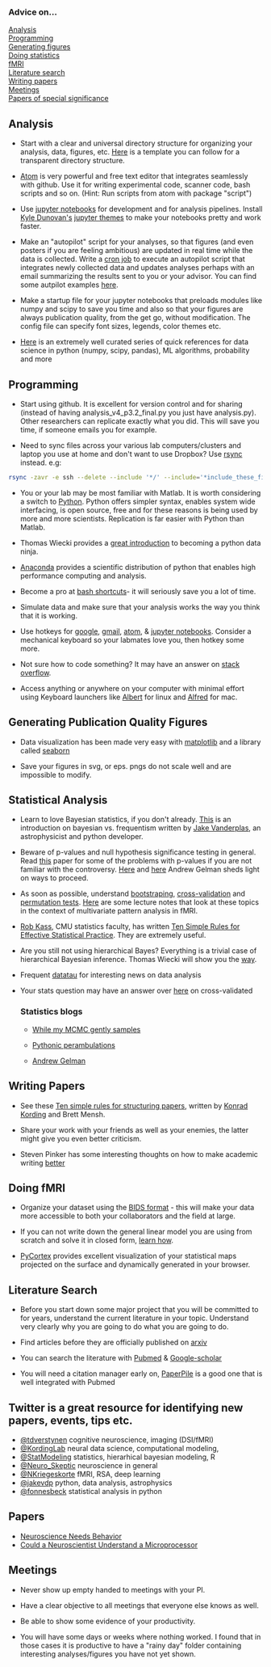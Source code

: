 ### Advice on...

[Analysis](#analysis)   
[Programming](#programming)   
[Generating figures](#generating-publication-quality-figures)    
[Doing statistics](#statistical-analysis)      
[fMRI](#doing-fmri)  
[Literature search](#literature-search)  
[Writing papers](#writing-papers)   
[Meetings](#meetings-with-your-pi)     
[Papers of special significance](#Papers)
##
## Analysis 
* Start with a clear and universal directory structure for organizing your analysis, data, figures, etc. [Here](http://nikola.me/folder_structure.html) is a template you can follow for a transparent directory structure.  

* [Atom](https://atom.io/) is very powerful and free text editor that integrates seamlessly with github. 
Use it for writing experimental code, scanner code, bash scripts and so on. 
(Hint: Run scripts from atom with package "script")

* Use [jupyter notebooks](http://jupyter.readthedocs.io/en/latest/index.html) for development and for analysis pipelines. Install [Kyle Dunovan's](https://github.com/dunovank) [jupyter themes](https://github.com/dunovank/jupyter-themes) to make your notebooks pretty and work faster. 

* Make an "autopilot" script for your analyses, so that figures (and even posters if you are feeling ambitious) are updated in real time while the data is collected. Write a [cron job](http://www.adminschoice.com/crontab-quick-reference) to execute an autopilot script that integrates newly collected data and updates analyses perhaps with an email summarizing the results sent to you or your advisor. You can find some autpilot examples [here](https://github.com/pbeukema/rsaRemap/blob/master/modmap_autopilot.py). 

* Make a startup file for your jupyter notebooks that preloads modules like numpy and scipy to save you time and also so that your figures are always publication quality, from the get go, without modification. The config file can specify font sizes, legends, color themes etc.

* [Here](https://unsupervisedmethods.com/cheat-sheet-of-machine-learning-and-python-and-math-cheat-sheets-a4afe4e791b6) is an extremely well curated series of quick references for data science in python (numpy, scipy, pandas), ML algorithms, probability and more 
##  Programming 
* Start using github. It is excellent for version control and for sharing (instead of having analysis_v4_p3.2_final.py you just have analysis.py). Other researchers can replicate exactly what you did. This will save you time, if someone emails you for example. 

* Need to sync files across your various lab computers/clusters and laptop you use at home and don't want to use Dropbox? Use [rsync](https://www.digitalocean.com/community/tutorials/how-to-use-rsync-to-sync-local-and-remote-directories-on-a-vps) instead. e.g:
```bash
rsync -zavr -e ssh --delete --include '*/' --include='*include_these_files.[ext]' --exclude='*' [local_dir] [remote_server]:[remote_dir]
```
* You or your lab may be most familiar with Matlab. It is worth considering a switch to [Python](https://www.python.org/). Python offers simpler syntax, enables system wide interfacing, is open source, free and for these reasons is being used by more and more scientists. Replication is far easier with Python than Matlab. 

* Thomas Wiecki provides a [great introduction](http://nbviewer.jupyter.org/format/slides/github/twiecki/pydata_ninja/blob/master/PyData%20Ninja.ipynb#/) to becoming a python data ninja.

* [Anaconda](https://www.continuum.io/downloads) provides a scientific distribution of python that enables high performance computing and analysis. 

* Become a pro at [bash shortcuts](https://ss64.com/bash/syntax-keyboard.html)- it will seriously save you a lot of time. 

* Simulate data and make sure that your analysis works the way you think that it is working. 

* Use hotkeys for [google](https://support.google.com/chrome/answer/157179?hl=en), [gmail](https://support.google.com/mail/answer/6594?co=GENIE.Platform%3DDesktop&hl=en), [atom](https://github.com/nwinkler/atom-keyboard-shortcuts), & [jupyter notebooks](https://www.dataquest.io/blog/jupyter-notebook-tips-tricks-shortcuts/). Consider a mechanical keyboard so your labmates love you, then hotkey some more. 

* Not sure how to code something? It may have an answer on [stack overflow](https://stackoverflow.com/). 

* Access anything or anywhere on your computer with minimal effort using Keyboard launchers like [Albert](https://github.com/albertlauncher/albert) for linux and [Alfred](https://www.alfredapp.com/) for mac. 

##  Generating Publication Quality Figures
* Data visualization has been made very easy with [matplotlib](https://matplotlib.org) and a library called [seaborn](http://seaborn.pydata.org/index.html)  

* Save your figures in svg, or eps. pngs do not scale well and are impossible to modify.
##  Statistical Analysis
* Learn to love Bayesian statistics, if you don't already.
[This](http://jakevdp.github.io/blog/2014/03/11/frequentism-and-bayesianism-a-practical-intro/) is an introduction on bayesian vs. frequentism written by [Jake Vanderplas](https://staff.washington.edu/jakevdp/), an astrophysicist and python developer. 


* Beware of p-values and null hypothesis significance testing in general. Read [this](http://ejwagenmakers.com/2007/pValueProblems.pdf) paper for some of the problems with p-values if you are not familiar with the controversy. [Here](http://www.stat.columbia.edu/~gelman/research/published/pvalues3.pdf) and [here](http://www.stat.columbia.edu/~gelman/research/published/retropower20.pdf) Andrew Gelman sheds light on ways to proceed. 

* As soon as possible, understand [bootstraping](https://en.wikipedia.org/wiki/Bootstrapping_(statistics)), [cross-validation](https://en.wikipedia.org/wiki/Cross-validation_(statistics)) and [permutation tests](https://en.wikipedia.org/wiki/Resampling_(statistics)). [Here](https://docs.google.com/presentation/d/11TozBxAaON1eFXeL6aK1USLtJyAbUaHhskcPkI0FLbc/edit#slide=id.g138cbbed1a_0_0 ) are some lecture notes that look at these topics in the context of multivariate pattern analysis in fMRI. 

* [Rob Kass](http://www.stat.cmu.edu/~kass/), CMU statistics faculty, has written [Ten Simple Rules for Effective Statistical Practice](http://journals.plos.org/ploscompbiol/article?id=10.1371/journal.pcbi.1004961). They are extremely useful. 

* Are you still not using hierarchical Bayes? Everything is a trivial case of hierarchical Bayesian inference. Thomas Wiecki will show you the [way](http://twiecki.github.io/blog/2017/02/08/bayesian-hierchical-non-centered/). 

* Frequent [datatau](http://www.datatau.com/) for interesting news on data analysis

* Your stats question may have an answer over [here](https://stats.stackexchange.com/) on cross-validated

  ###  Statistics blogs
  * [While my MCMC gently samples](http://twiecki.github.io/)

  * [Pythonic perambulations](http://jakevdp.github.io/)

  * [Andrew Gelman ](http://andrewgelman.com/) 

##  Writing Papers
* See these [Ten simple rules for structuring papers](http://biorxiv.org/content/biorxiv/early/2016/11/28/088278.full.pdf
), written by [Konrad Kording](http://koerding.com/) and Brett Mensh. 

* Share your work with your friends as well as your enemies, the latter might give you even better criticism.

* Steven Pinker has some interesting thoughts on how to make academic writing [better](http://stevenpinker.com/files/pinker/files/why_academics_stink_at_writing.pdf)
##  Doing fMRI
* Organize your dataset using the [BIDS format](http://bids.neuroimaging.io/) - this will make your data more accessible to both your collaborators and the field at large. 

* If you can not write down the general linear model you are using from scratch and solve it in closed form, [learn how](http://www.brainvoyager.com/bvqx/doc/UsersGuide/StatisticalAnalysis/TheGeneralLinearModel.html).  

* [PyCortex](https://github.com/gallantlab/pycortex) provides excellent visualization of your statistical maps projected on the surface and dynamically generated in your browser. 
##  Literature Search
* Before you start down some major project that you will be committed to for years, understand the current literature in your topic. Understand very clearly why you are going to do what you are going to do. 

* Find articles before they are officially published on [arxiv](http://biorxiv.org/)

* You can search the literature with [Pubmed](https://www.ncbi.nlm.nih.gov/pubmed/) & [Google-scholar](https://scholar.google.com)

* You will need a citation manager early on, [PaperPile](https://paperpile.com) is a good one that is well integrated with Pubmed 

## Twitter is a great resource for identifying new papers, events, tips etc. 
* [@tdverstynen](https://twitter.com/tdverstynen)  cognitive neuroscience, imaging (DSI/fMRI)
* [@KordingLab](https://twitter.com/kordinglab)  neural data science, computational modeling, 
* [@StatModeling](https://twitter.com/StatModeling)  statistics, hierarhical bayesian modeling, R
* [@Neuro_Skeptic](https://twitter.com/Neuro_Skeptic)  neuroscience in general
* [@NKriegeskorte](https://twitter.com/NKriegeskorte)  fMRI, RSA, deep learning
* [@jakevdp](https://twitter.com/jakevdp)  python, data analysis, astrophysics
* [@fonnesbeck](https://twitter.com/fonnesbeck) statistical analysis in python

## Papers
* [Neuroscience Needs Behavior](http://www.cell.com/neuron/pdf/S0896-6273(16)31040-6.pdf)
* [Could a Neuroscientist Understand a Microprocessor](http://journals.plos.org/ploscompbiol/article?id=10.1371/journal.pcbi.1005268)
##  Meetings 
* Never show up empty handed to meetings with your PI.
* Have a clear objective to all meetings that everyone else knows as well.
* Be able to show some evidence of your productivity. 

* You will have some days or weeks where nothing worked. I found that in those cases it is productive to have a "rainy day" folder containing interesting analyses/figures you have not yet shown. 
